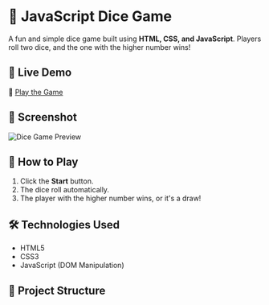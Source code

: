# 🎲 JavaScript Dice Game

A fun and simple dice game built using **HTML, CSS, and JavaScript**. Players roll two dice, and the one with the higher number wins!

## 🚀 Live Demo
🔗 [Play the Game](https://your-live-demo-link.com) 

## 📸 Screenshot
![Dice Game Preview](images/dice-game-preview.png) 

## 📜 How to Play
1. Click the **Start** button.
2. The dice roll automatically.
3. The player with the higher number wins, or it's a draw!

## 🛠 Technologies Used
- HTML5
- CSS3
- JavaScript (DOM Manipulation)

## 📂 Project Structure

